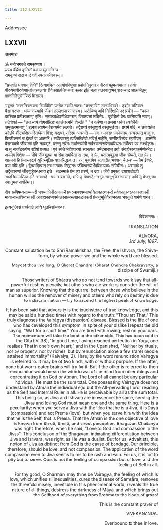 ```yaml
---
title: 312 LXXVII

---
```

  

  

Addressee

## LXXVII

अलमोडा

ॐ नमो भगवते रामकृष्णाय।  
यस्य वीर्येण कृतिनो वयं च भुवनानि च।  
रामकृष्णं सदा वन्दे शर्वं स्वतन्त्रमीश्वरम्॥

  
"प्रभवति भगवान् विधि" रित्यागमिनः अप्रयोगनिपुणाः प्रयोगनिपुणाश्च पौरुषं
बहुमन्यमानाः। तयोः पौरुषेयापौरुषेयप्रतीकारबलयोः विवेकाग्रहनिबन्धनः कलह
इति मत्वा यतस्वायुष्मन् शरच्चन्द्र आक्रमितुम् ज्ञानगिरिगुरोर्गरिष्ठं
शिखरम्।

यदुक्तं "तत्त्वनिकषग्रावा विपदिति" उच्येत तदापि शतशः "तत्त्वमसि"
तत्त्वाधिकारे। इदमेव तन्निदानं वैराग्यरुजः। धन्यं कस्यापि जीवनं
तल्लक्षणाक्रान्तस्य। अरोचिष्णु अपि निर्दिशामि पदं प्रचीनं — "कालः
कश्चित् प्रतीक्ष्यताम्" इति। समारूढक्षेपणीक्षेपणश्रमः विश्राम्यतां
तन्निर्भरः। पूर्वाहितो वेगः पारंनेष्यति नावम्। तदेवोक्तं — "तत् स्वयं
योगसंसिद्धः कालेनात्मनि विन्दति," "न कर्मणा न प्रजया धनेन त्यागेनैके
अमृतत्वमानशुः" इत्यत्र त्यागेन वैराग्यमेव लक्ष्यते। तद्वैराग्यं
वस्तुशून्यं वस्तुभूतं वा। प्रथमं यदि, न तत्र यतेत कोऽपि
कीटभक्षितमस्तिष्केन विना; यद्यपरं, तदेदम् आपतति — त्यागः मनसः संकोचनम्
अन्यस्मात् वस्तुनः, पिण्डीकरणं च ईश्वरे वा आत्मनि। सर्वेश्वरस्तु
व्यक्तिविशेषो भवितुं नार्हति, समष्टिरित्येव ग्रहणीयम्। आत्मेति
वैराग्यवतो जीवात्मा इति नापद्यते, परन्तु सर्वगः सर्वान्तर्यामी
सर्वस्यात्मरूपेणावस्थितः सर्वेश्वर एव लक्ष्यीकृतः। स तु समष्टिरूपेण
सर्वेषां प्रत्यक्षः। एवं सति जीवेश्वरयोः स्वरूपतः अमेदभावात् तयोः
सेवाप्रेमरूपकर्मणोरभेदः। अयमेव विशेषः — जीवे जीवबुद्धया या सेवा समर्पिता
सा दया, न प्रेम, यदात्मबुद्धया जीवः सेव्यते, तत् प्रेम। आत्मनो हि
प्रेमास्पदत्वं श्रुतिस्मृतिप्रत्यक्षप्रसिद्धत्वात्। तत् युक्तमेव
यदवादीत् भगवान् चैतन्यः — प्रेम ईश्वरे, दया जीवे इति। द्वैतवादित्वात्
तत्र भगवतः सिद्धान्तः जीवेश्वरयोर्भेदविज्ञापकः समीचीनः। अस्माकं तु
अद्वैतपराणां जीवबुद्धिर्बन्धनाय इति। तदस्माकं प्रेम एव शरणं, न दया। जीवे
प्रयुक्तः दयाशब्दोऽपि साहसिकजल्पित इति मन्यामहे। वयं न दयामहे, अपि तु
सेवामहे; नानुकम्पानुभूतिरस्माकम्, अपि तु प्रेमानुभवः स्वानुभवः
सर्वस्मिन्।

सैव सर्ववैषम्यसाम्यकरी भवव्याधिनीरूजकरी प्रपञ्चावश्यम्भाव्यत्रितापहरणकरी
सर्ववस्तुस्वरूपप्रकाशकरी मायाध्वान्तविध्वंसकरी
आब्रह्मस्तभ्बपर्यन्तस्वात्मरूपप्रकटनकरी प्रेमानुभूतिर्वैराग्यरूपा भवतु
ते शर्मणे शर्मन्।

इत्यनुदिवसं प्रार्थयति त्वयि धृतचिरप्रेमबन्धः

<div style="text-align: right;">

विवेकानन्दः।



TRANSLATION

ALMORA,  
*3rd July, 1897*.

Constant salutation be to Shri Ramakrishna, the Free, the Ishvara, the
Shiva-form, by whose power we and the whole world are blessed.

Mayest thou live long, O Sharat Chandra! (Sharat Chandra Chakravarty, a
disciple of Swamiji.)

Those writers of Shāstra who do not tend towards work say that
all-powerful destiny prevails; but others who are workers consider the
will of man as superior. Knowing that the quarrel between those who
believe in the human will as the remover of misery and others who rely
on destiny is due to indiscrimination — try to ascend the highest peak
of knowledge.

It has been said that adversity is the touchstone of true knowledge, and
this may be said a hundred times with regard to the truth: "Thou art
That." This truly diagnoses the Vairāgya (dispassion) disease. Blessed
is the life of one who has developed this symptom. In spite of your
dislike I repeat the old saying: "Wait for a short time." You are tired
with rowing; rest on your oars. The momentum will take the boat to the
other side. This has been said in the Gita (IV. 38), "In good time,
having reached perfection in Yoga, one realises That in one's own
heart;" and in the Upanishad, "Neither by rituals, nor by progeny, nor
by riches, but by renunciation alone a few (rare) people attained
immortality" (Kaivalya, 2). Here, by the word renunciation Vairagya is
referred to. It may be of two kinds, with or without purpose. If the
latter, none but worm-eaten brains will try for it. But if the other is
referred to, then renunciation would mean the withdrawal of the mind
from other things and concentrating it on God or Atman. The Lord of all
cannot be any particular individual. He must be the sum total. One
possessing Vairagya does not understand by Atman the individual ego but
the All-pervading Lord, residing as the Self and Internal Ruler in all.
He is perceivable by all as the sum total. This being so, as Jiva and
Ishvara are in essence the same, serving the Jivas and loving God must
mean one and the same thing. Here is a peculiarity: when you serve a
Jiva with the idea that he is a Jiva, it is Dayā (compassion) and not
Prema (love); but when you serve him with the idea that he is the Self,
that is Prema. That the Atman is the one objective of love is known from
Shruti, Smriti, and direct perception. Bhagavān Chaitanya was right,
therefore, when he said, "Love to God and compassion to the Jivas". This
conclusion of the Bhagavan, intimating differentiation between Jiva and
Ishvara, was right, as He was a dualist. But for us, Advaitists, this
notion of Jiva as distinct from God is the cause of bondage. Our
principle, therefore, should be love, and not compassion. The
application of the word compassion even to Jiva seems to me to be rash
and vain. For us, it is not to pity but to serve. Ours is not the
feeling of compassion but of love, and the feeling of Self in all.

For thy good, O Sharman, may thine be Vairagya, the feeling of which is
love, which unifies all inequalities, cures the disease of Samsāra,
removes the threefold misery, inevitable in this phenomenal world,
reveals the true nature of all things, destroys the darkness of Māyā,
and which brings out the Selfhood of everything from Brahma to the blade
of grass!

This is the constant prayer of

VIVEKANANDA.

Ever bound to thee in love.